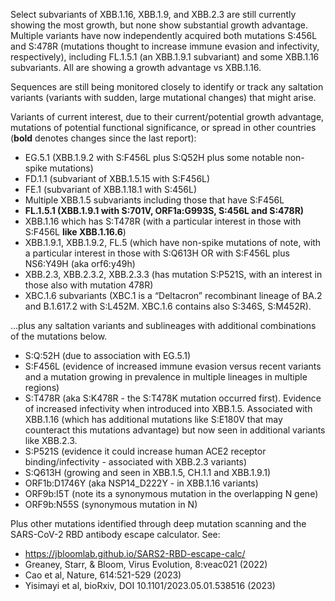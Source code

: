 

Select subvariants of XBB.1.16, XBB.1.9, and XBB.2.3 are still currently showing the most growth, but none show substantial growth advantage. Multiple variants have now independently acquired both mutations S:456L and S:478R (mutations thought to increase immune evasion and infectivity, respectively), including FL.1.5.1 (an XBB.1.9.1 subvariant) and some XBB.1.16 subvariants. All are showing a growth advantage vs XBB.1.16.



Sequences are still being monitored closely to identify or track any saltation variants (variants with sudden, large mutational changes) that might arise.



Variants of current interest, due to their current/potential growth advantage, mutations of potential functional significance, or spread in other countries (**bold** denotes changes since the last report):



* EG.5.1 (XBB.1.9.2 with S:F456L plus S:Q52H plus some notable non-spike mutations)
* FD.1.1 (subvariant of XBB.1.5.15 with S:F456L)
* FE.1 (subvariant of XBB.1.18.1 with S:456L)
* Multiple XBB.1.5 subvariants including those that have S:F456L
* **FL.1.5.1 (XBB.1.9.1 with S:701V, ORF1a:G993S, S:456L and S:478R)**
* XBB.1.16 which has S:T478R (with a particular interest in those with S:F456L **like XBB.1.16.6**)
* XBB.1.9.1, XBB.1.9.2, FL.5 (which have non-spike mutations of note, with a particular interest in those with S:Q613H OR with S:F456L plus NS6:Y49H (aka orf6:y49h)
* XBB.2.3, XBB.2.3.2, XBB.2.3.3 (has mutation S:P521S, with an interest in those also with mutation 478R)
* XBC.1.6 subvariants (XBC.1 is a “Deltacron” recombinant lineage of BA.2 and B.1.617.2 with S:L452M. XBC.1.6 contains also S:346S, S:M452R).

…plus any saltation variants and sublineages with additional combinations of the mutations below.



* S:Q:52H (due to association with EG.5.1)
* S:F456L (evidence of increased immune evasion versus recent variants and a mutation growing in prevalence in multiple lineages in multiple regions)
* S:T478R (aka S:K478R - the S:T478K mutation occurred first). Evidence of increased infectivity when introduced into XBB.1.5. Associated with XBB.1.16 (which has additional mutations like S:E180V that may counteract this mutations advantage) but now seen in additional variants like XBB.2.3.
* S:P521S (evidence it could increase human ACE2 receptor binding/infectivity - associated with XBB.2.3 variants)
* S:Q613H (growing and seen in XBB.1.5, CH.1.1 and XBB.1.9.1)
* ORF1b:D1746Y (aka NSP14_D222Y - in XBB.1.16 variants)
* ORF9b:I5T (note its a synonymous mutation in the overlapping N gene)
* ORF9b:N55S (synonymous mutation in N)

Plus other mutations identified through deep mutation scanning and the SARS-CoV-2 RBD antibody escape calculator. See:



* <https://jbloomlab.github.io/SARS2-RBD-escape-calc/>
* Greaney, Starr, &amp; Bloom, Virus Evolution, 8:veac021 (2022)
* Cao et al, Nature, 614:521-529 (2023)
* Yisimayi et al, bioRxiv, DOI 10.1101/2023.05.01.538516 (2023)


